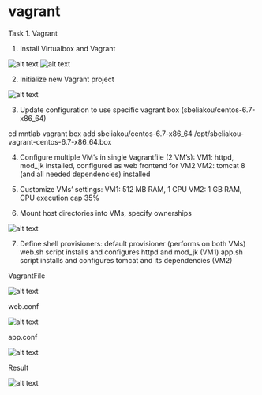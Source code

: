 # vagrant

Task 1. Vagrant

1. Install Virtualbox and Vagrant

![alt text](https://github.com/yauhenmihura/vagrant/blob/master/sources/pics/1.png "task1")
![alt text](https://github.com/yauhenmihura/vagrant/blob/master/sources/pics/11.png "task1")

2. Initialize new Vagrant project

![alt text](https://github.com/yauhenmihura/vagrant/blob/master/sources/pics/1.png "task2")

3. Update configuration to use specific vagrant box (sbeliakou/centos-6.7-x86_64)

cd mntlab
vagrant box add sbeliakou/centos-6.7-x86_64 /opt/sbeliakou-vagrant-centos-6.7-x86_64.box 

4. Configure multiple VM’s in single Vagrantfile (2 VM’s):
VM1: httpd, mod_jk installed, configured as web frontend for VM2
VM2: tomcat 8 (and all needed dependencies) installed

5. Customize VMs’ settings:
VM1: 512 MB RAM, 1 CPU
VM2: 1 GB RAM, CPU execution cap 35%

6. Mount host directories into VMs, specify ownerships

![alt text](https://github.com/yauhenmihura/vagrant/blob/master/sources/pics/mount.png "task6")

7. Define shell provisioners:
default provisioner (performs on both VMs)
web.sh script installs and configures httpd and mod_jk (VM1)
app.sh script installs and configures tomcat and its dependencies (VM2)

VagrantFile 

![alt text](https://github.com/yauhenmihura/vagrant/blob/master/sources/pics/Vagrantfile.png "task7")

web.conf

![alt text](https://github.com/yauhenmihura/vagrant/blob/master/sources/pics/web.png "task7")

app.conf

![alt text](https://github.com/yauhenmihura/vagrant/blob/master/sources/pics/app.png "task7")

Result

![alt text](https://github.com/yauhenmihura/vagrant/blob/master/sources/pics/result.png "task7")
